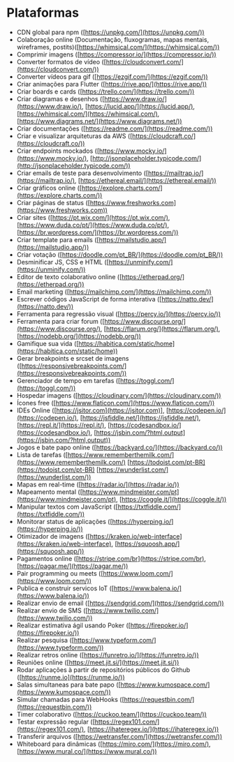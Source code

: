 # Plataformas

- CDN global para npm ([https://unpkg.com/](https://unpkg.com/))
- Colaboração online (Documentação, fluxogramas, mapas mentais, wireframes, postits)([https://whimsical.com/](https://whimsical.com/))
- Comprimir imagens ([https://compressor.io/](https://compressor.io/))
- Converter formatos de vídeo ([https://cloudconvert.com/](https://cloudconvert.com/))
- Converter vídeos para gif ([https://ezgif.com/](https://ezgif.com/))
- Criar animações para Flutter ([https://rive.app/](https://rive.app/))
- Criar boards e cards ([https://trello.com/](https://trello.com/))
- Criar diagramas e desenhos ([https://www.draw.io/](https://www.draw.io/), [https://lucid.app/](https://lucid.app/), [https://whimsical.com/](https://whimsical.com/), [https://www.diagrams.net/](https://www.diagrams.net/))
- Criar documentações ([https://readme.com/](https://readme.com/))
- Criar e visualizar arquiteturas da AWS ([https://cloudcraft.co/](https://cloudcraft.co/))
- Criar endpoints mockados ([https://www.mocky.io/](https://www.mocky.io/), [http://jsonplaceholder.typicode.com/](http://jsonplaceholder.typicode.com/))
- Criar emails de teste para desenvolvimento ([https://mailtrap.io/](https://mailtrap.io/), [https://ethereal.email/](https://ethereal.email/))
- Criar gráficos online ([https://explore.charts.com/](https://explore.charts.com/))
- Criar páginas de status ([https://www.freshworks.com](https://www.freshworks.com))
- Criar sites ([https://pt.wix.com/](https://pt.wix.com/), [https://www.duda.co/pt/](https://www.duda.co/pt/), [https://br.wordpress.com/](https://br.wordpress.com/))
- Criar template para emails ([https://mailstudio.app/](https://mailstudio.app/))
- Criar votação ([https://doodle.com/pt_BR/](https://doodle.com/pt_BR/))
- Desminificar JS, CSS e HTML ([https://unminify.com/](https://unminify.com/))
- Editor de texto colaborativo online ([https://etherpad.org/](https://etherpad.org/))
- Email marketing ([https://mailchimp.com/](https://mailchimp.com/))
- Escrever códigos JavaScript de forma interativa ([https://natto.dev/](https://natto.dev/))
- Ferramenta para regressão visual ([https://percy.io/](https://percy.io/))
- Ferramenta para criar forum ([https://www.discourse.org/](https://www.discourse.org/), [https://flarum.org/](https://flarum.org/), [https://nodebb.org/](https://nodebb.org/))
- Gamifique sua vida ([https://habitica.com/static/home](https://habitica.com/static/home))
- Gerar breakpoints e srcset de imagens ([https://responsivebreakpoints.com/](https://responsivebreakpoints.com/))
- Gerenciador de tempo em tarefas ([https://toggl.com/](https://toggl.com/))
- Hospedar imagens ([https://cloudinary.com/](https://cloudinary.com/))
- Ícones free ([https://www.flaticon.com/](https://www.flaticon.com/))
- IDEs Online ([https://jsitor.com](https://jsitor.com)], [https://codepen.io/](https://codepen.io/), [https://jsfiddle.net/](https://jsfiddle.net/), [https://repl.it/](https://repl.it/), [https://codesandbox.io/](https://codesandbox.io/), [https://jsbin.com/?html,output](https://jsbin.com/?html,output))
- Jogos e bate papo online ([https://backyard.co/](https://backyard.co/))
- Lista de tarefas ([https://www.rememberthemilk.com/](https://www.rememberthemilk.com/) [https://todoist.com/pt-BR](https://todoist.com/pt-BR) [https://wunderlist.com/](https://wunderlist.com/))
- Mapas em real-time ([https://radar.io/](https://radar.io/))
- Mapeamento mental ([https://www.mindmeister.com/pt](https://www.mindmeister.com/pt), [https://coggle.it/](https://coggle.it/))
- Manipular textos com JavaScript ([https://txtfiddle.com/](https://txtfiddle.com/))
- Monitorar status de aplicações ([https://hyperping.io/](https://hyperping.io/))
- Otimizador de imagens ([https://kraken.io/web-interface](https://kraken.io/web-interface), [https://squoosh.app/](https://squoosh.app/))
- Pagamentos online ([https://stripe.com/br](https://stripe.com/br), [https://pagar.me/](https://pagar.me/))
- Pair programming ou meets ([https://www.loom.com/](https://www.loom.com/))
- Publica e construir servicos IoT ([https://www.balena.io/](https://www.balena.io/))
- Realizar envio de email ([https://sendgrid.com/](https://sendgrid.com/))
- Realizar envio de SMS ([https://www.twilio.com/](https://www.twilio.com/))
- Realizar estimativa ágil usando Poker ([https://firepoker.io/](https://firepoker.io/))
- Realizar pesquisa ([https://www.typeform.com/](https://www.typeform.com/))
- Realizar retros online ([https://funretro.io/](https://funretro.io/))
- Reuniões online ([https://meet.jit.si/](https://meet.jit.si/))
- Rodar aplicações à partir de repositórios públicos do Github ([https://runme.io](https://runme.io/))
- Salas simultaneas para bate papo ([https://www.kumospace.com/](https://www.kumospace.com/))
- Simular chamadas para WebHooks ([https://requestbin.com/](https://requestbin.com/))
- Timer colaborativo ([https://cuckoo.team/](https://cuckoo.team/))
- Testar expressão regular ([https://regex101.com/](https://regex101.com/), [https://ihateregex.io/](https://ihateregex.io/))
- Transferir arquivos ([https://wetransfer.com/](https://wetransfer.com/))
- Whiteboard para dinâmicas ([https://miro.com/](https://miro.com/), [https://www.mural.co/](https://www.mural.co/))
